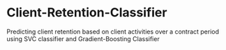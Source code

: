 # Client-Retention-Classifier
Predicting client retention based on client activities over a contract period using SVC classifier and Gradient-Boosting Classifier
